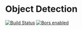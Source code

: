 # Object Detection

[![Build Status](https://dev.azure.com/Adlik/GitHub/_apis/build/status/Adlik.object_detection?branchName=main)](https://dev.azure.com/Adlik/GitHub/_build/latest?definitionId=3&branchName=main)
[![Bors enabled](https://bors.tech/images/badge_small.svg)](https://app.bors.tech/repositories/33433)
